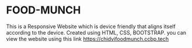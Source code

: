 # FOOD-MUNCH
This is a Responsive Website which is device friendly that aligns itself according to the device.
Created using HTML, CSS, BOOTSTRAP.
you can view the website using this link https://chidvifoodmunch.ccbp.tech
